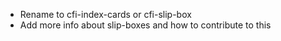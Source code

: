 - Rename to cfi-index-cards or cfi-slip-box
- Add more info about slip-boxes and how to contribute to this